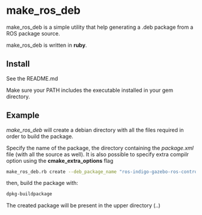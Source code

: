 # make_ros_deb

make_ros_deb is a simple utility that help generating a .deb package from a ROS package source.

make_ros_deb is written in **ruby**. 

## Install

See the README.md

Make sure your PATH includes the executable installed in your gem directory.

## Example

*make_ros_deb* will create a debian directory with all the files required in order to build the package.

Specify the name of the package, the directory containing the *package.xml* file (with all the source as well).
It is also possible to specify extra compilr option using the **cmake_extra_options** flag

```bash
make_ros_deb.rb create --deb_package_name "ros-indigo-gazebo-ros-control" --source_dir gazebo_ros_control --maintainer_id 'Vincenzo Giovanni Comito (ubuntu repository key) <clynamen@gmail.com>' --cmake_extra_options CMAKE_CXX_COMPILER=/usr/bin/g++-5,BOOST_ROOT=/opt/boost 
```

then, build the package with:

```bash
dpkg-buildpackage
```

The created package will be present in the upper directory (..)

